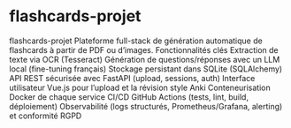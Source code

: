 # flashcards-projet
 flashcards-projet Plateforme full-stack de génération automatique de flashcards à partir de PDF ou d’images.  Fonctionnalités clés  Extraction de texte via OCR (Tesseract)  Génération de questions/réponses avec un LLM local (fine-tuning français)  Stockage persistant dans SQLite (SQLAlchemy)  API REST sécurisée avec FastAPI (upload, sessions, auth)  Interface utilisateur Vue.js pour l’upload et la révision style Anki  Conteneurisation Docker de chaque service  CI/CD GitHub Actions (tests, lint, build, déploiement)  Observabilité (logs structurés, Prometheus/Grafana, alerting) et conformité RGPD
